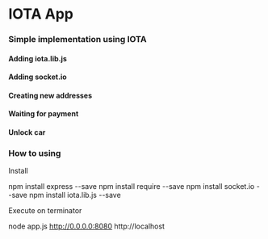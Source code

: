 # IOTA App 


### Simple implementation using IOTA



#### Adding iota.lib.js
#### Adding socket.io
#### Creating new addresses
#### Waiting for payment
#### Unlock car


### How to using


Install

npm install express --save
npm install require --save
npm install socket.io --save
npm install iota.lib.js --save

Execute on terminator

node app.js
http://0.0.0.0:8080 
http://localhost